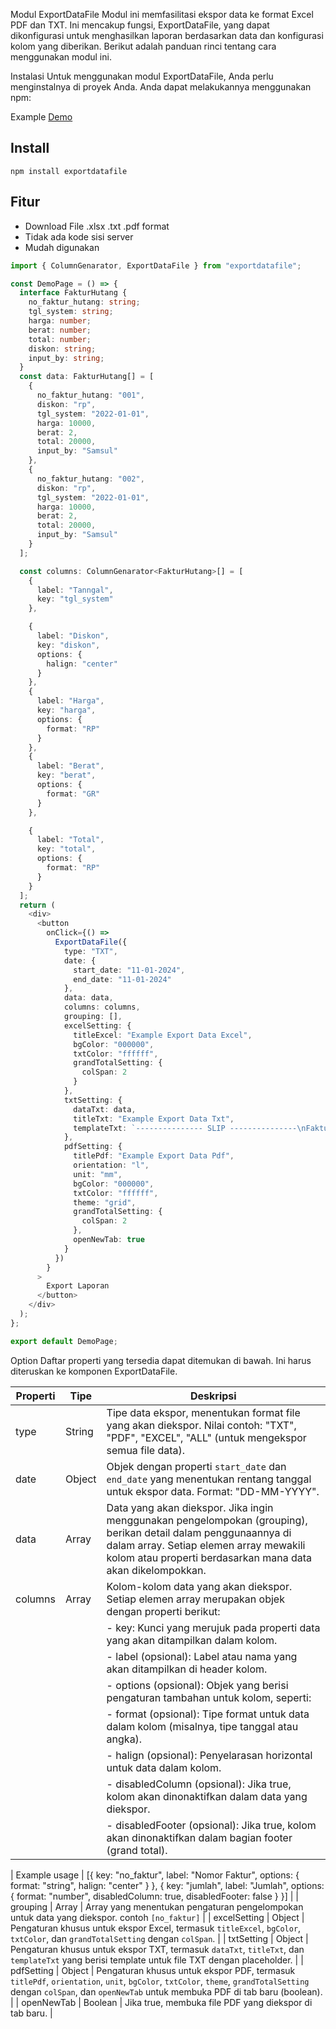 Modul ExportDataFile
Modul ini memfasilitasi ekspor data ke format Excel PDF dan TXT. Ini mencakup fungsi, ExportDataFile, yang dapat dikonfigurasi untuk menghasilkan laporan berdasarkan data dan konfigurasi kolom yang diberikan. Berikut adalah panduan rinci tentang cara menggunakan modul ini.

Instalasi
Untuk menggunakan modul ExportDataFile, Anda perlu menginstalnya di proyek Anda. Anda dapat melakukannya menggunakan npm:

Example <a href="https://codesandbox.io/p/sandbox/export-excel-pdf-5v6th4"> Demo </a>

## Install

```
npm install exportdatafile
```

## Fitur

- Download File .xlsx .txt .pdf format
- Tidak ada kode sisi server
- Mudah digunakan

```typescript
import { ColumnGenarator, ExportDataFile } from "exportdatafile";

const DemoPage = () => {
  interface FakturHutang {
    no_faktur_hutang: string;
    tgl_system: string;
    harga: number;
    berat: number;
    total: number;
    diskon: string;
    input_by: string;
  }
  const data: FakturHutang[] = [
    {
      no_faktur_hutang: "001",
      diskon: "rp",
      tgl_system: "2022-01-01",
      harga: 10000,
      berat: 2,
      total: 20000,
      input_by: "Samsul"
    },
    {
      no_faktur_hutang: "002",
      diskon: "rp",
      tgl_system: "2022-01-01",
      harga: 10000,
      berat: 2,
      total: 20000,
      input_by: "Samsul"
    }
  ];

  const columns: ColumnGenarator<FakturHutang>[] = [
    {
      label: "Tanngal",
      key: "tgl_system"
    },

    {
      label: "Diskon",
      key: "diskon",
      options: {
        halign: "center"
      }
    },
    {
      label: "Harga",
      key: "harga",
      options: {
        format: "RP"
      }
    },
    {
      label: "Berat",
      key: "berat",
      options: {
        format: "GR"
      }
    },

    {
      label: "Total",
      key: "total",
      options: {
        format: "RP"
      }
    }
  ];
  return (
    <div>
      <button
        onClick={() =>
          ExportDataFile({
            type: "TXT",
            date: {
              start_date: "11-01-2024",
              end_date: "11-01-2024"
            },
            data: data,
            columns: columns,
            grouping: [],
            excelSetting: {
              titleExcel: "Example Export Data Excel",
              bgColor: "000000",
              txtColor: "ffffff",
              grandTotalSetting: {
                colSpan: 2
              }
            },
            txtSetting: {
              dataTxt: data,
              titleTxt: "Example Export Data Txt",
              templateTxt: `--------------- SLIP ---------------\nFaktur         = {no_faktur_hutang}\nDiskon         = {diskon}\nTanggal System = {tgl_system}\nHarga          = {harga}\nBerat          = {berat}\nTotal          = {total}\nInput_by       = {input_by}`
            },
            pdfSetting: {
              titlePdf: "Example Export Data Pdf",
              orientation: "l",
              unit: "mm",
              bgColor: "000000",
              txtColor: "ffffff",
              theme: "grid",
              grandTotalSetting: {
                colSpan: 2
              },
              openNewTab: true
            }
          })
        }
      >
        Export Laporan
      </button>
    </div>
  );
};

export default DemoPage;
```

Option
Daftar properti yang tersedia dapat ditemukan di bawah. Ini harus diteruskan ke komponen ExportDataFile.

| Properti | Tipe   | Deskripsi                                                                                                                                                                                                               |
| -------- | ------ | ----------------------------------------------------------------------------------------------------------------------------------------------------------------------------------------------------------------------- |
| type     | String | Tipe data ekspor, menentukan format file yang akan diekspor. Nilai contoh: "TXT", "PDF", "EXCEL", "ALL" (untuk mengekspor semua file data).                                                                             |
| date     | Object | Objek dengan properti `start_date` dan `end_date` yang menentukan rentang tanggal untuk ekspor data. Format: "DD-MM-YYYY".                                                                                              |
| data     | Array  | Data yang akan diekspor. Jika ingin menggunakan pengelompokan (grouping), berikan detail dalam penggunaannya di dalam array. Setiap elemen array mewakili kolom atau properti berdasarkan mana data akan dikelompokkan. |
| columns  | Array  | Kolom-kolom data yang akan diekspor. Setiap elemen array merupakan objek dengan properti berikut:                                                                                                                       |
|          |        | - key: Kunci yang merujuk pada properti data yang akan ditampilkan dalam kolom.                                                                                                                                         |
|          |        | - label (opsional): Label atau nama yang akan ditampilkan di header kolom.                                                                                                                                              |
|          |        | - options (opsional): Objek yang berisi pengaturan tambahan untuk kolom, seperti:                                                                                                                                       |
|          |        | - format (opsional): Tipe format untuk data dalam kolom (misalnya, tipe tanggal atau angka).                                                                                                                            |
|          |        | - halign (opsional): Penyelarasan horizontal untuk data dalam kolom.                                                                                                                                                    |
|          |        | - disabledColumn (opsional): Jika true, kolom akan dinonaktifkan dalam data yang diekspor.                                                                                                                              |
|          |        | - disabledFooter (opsional): Jika true, kolom akan dinonaktifkan dalam bagian footer (grand total).                                                                                                                     |

| Example usage | [{ key: "no_faktur", label: "Nomor Faktur", options: { format: "string", halign: "center" } }, { key: "jumlah", label: "Jumlah", options: { format: "number", disabledColumn: true, disabledFooter: false } }] |
| grouping | Array | Array yang menentukan pengaturan pengelompokan untuk data yang diekspor. contoh `[no_faktur]` |
| excelSetting | Object | Pengaturan khusus untuk ekspor Excel, termasuk `titleExcel`, `bgColor`, `txtColor`, dan `grandTotalSetting` dengan `colSpan`. |
| txtSetting | Object | Pengaturan khusus untuk ekspor TXT, termasuk `dataTxt`, `titleTxt`, dan `templateTxt` yang berisi template untuk file TXT dengan placeholder. |
| pdfSetting | Object | Pengaturan khusus untuk ekspor PDF, termasuk `titlePdf`, `orientation`, `unit`, `bgColor`, `txtColor`, `theme`, `grandTotalSetting` dengan `colSpan`, dan `openNewTab` untuk membuka PDF di tab baru (boolean). |
| openNewTab | Boolean | Jika true, membuka file PDF yang diekspor di tab baru. |
